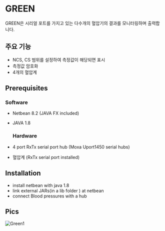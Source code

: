# GREEN
GREEN은 시리얼 포트를 가지고 있는 다수개의 혈압기의 결과를 모니터링하며 출력합니다.  

## 주요 기능
+ NCS, CS 범위를 설정하여 측정값이 해당되면 표시
+ 측정값 암호화
+ 4개의 혈압계 

## Prerequisites
  ### Software
+ Netbean 8.2 (JAVA FX included)
+ JAVA 1.8

  ### Hardware
+ 4 port RxTx serial port hub (Moxa Uport1450 serial hubs) 
+ 혈압계 (RxTx serial port installed) 

## Installation
+ install netbean with java 1.8
+ link external JARs(in a lib folder ) at netbean
+ connect Blood pressures with a hub

## Pics
![Green1](https://github.com/jhlee2376/GREEN/blob/master/Geen1.png)
